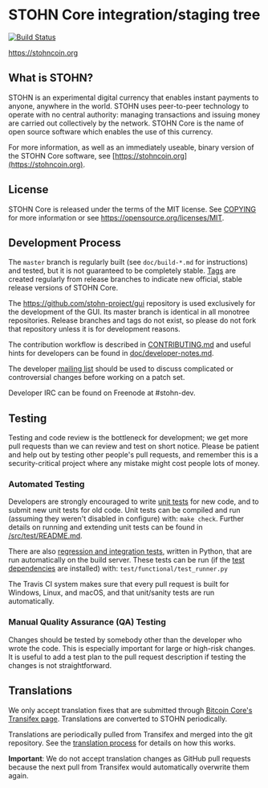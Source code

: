 STOHN Core integration/staging tree
=====================================

[![Build Status](https://travis-ci.org/stohn-project/stohn.svg?branch=master)](https://travis-ci.org/stohn-project/stohn)

https://stohncoin.org

What is STOHN?
----------------

STOHN is an experimental digital currency that enables instant payments to
anyone, anywhere in the world. STOHN uses peer-to-peer technology to operate
with no central authority: managing transactions and issuing money are carried
out collectively by the network. STOHN Core is the name of open source
software which enables the use of this currency.

For more information, as well as an immediately useable, binary version of
the STOHN Core software, see [https://stohncoin.org](https://stohncoin.org).

License
-------

STOHN Core is released under the terms of the MIT license. See [COPYING](COPYING) for more
information or see https://opensource.org/licenses/MIT.

Development Process
-------------------

The `master` branch is regularly built (see `doc/build-*.md` for instructions) and tested, but it is not guaranteed to be
completely stable. [Tags](https://github.com/StohnIO/Stohncoin/tags) are created
regularly from release branches to indicate new official, stable release versions of STOHN Core.

The https://github.com/stohn-project/gui repository is used exclusively for the
development of the GUI. Its master branch is identical in all monotree
repositories. Release branches and tags do not exist, so please do not fork
that repository unless it is for development reasons.

The contribution workflow is described in [CONTRIBUTING.md](CONTRIBUTING.md)
and useful hints for developers can be found in [doc/developer-notes.md](doc/developer-notes.md).

The developer [mailing list](https://groups.google.com/forum/#!forum/stohn-dev)
should be used to discuss complicated or controversial changes before working
on a patch set.

Developer IRC can be found on Freenode at #stohn-dev.

Testing
-------

Testing and code review is the bottleneck for development; we get more pull
requests than we can review and test on short notice. Please be patient and help out by testing
other people's pull requests, and remember this is a security-critical project where any mistake might cost people
lots of money.

### Automated Testing

Developers are strongly encouraged to write [unit tests](src/test/README.md) for new code, and to
submit new unit tests for old code. Unit tests can be compiled and run
(assuming they weren't disabled in configure) with: `make check`. Further details on running
and extending unit tests can be found in [/src/test/README.md](/src/test/README.md).

There are also [regression and integration tests](/test), written
in Python, that are run automatically on the build server.
These tests can be run (if the [test dependencies](/test) are installed) with: `test/functional/test_runner.py`

The Travis CI system makes sure that every pull request is built for Windows, Linux, and macOS, and that unit/sanity tests are run automatically.

### Manual Quality Assurance (QA) Testing

Changes should be tested by somebody other than the developer who wrote the
code. This is especially important for large or high-risk changes. It is useful
to add a test plan to the pull request description if testing the changes is
not straightforward.

Translations
------------

We only accept translation fixes that are submitted through [Bitcoin Core's Transifex page](https://www.transifex.com/projects/p/bitcoin/).
Translations are converted to STOHN periodically.

Translations are periodically pulled from Transifex and merged into the git repository. See the
[translation process](doc/translation_process.md) for details on how this works.

**Important**: We do not accept translation changes as GitHub pull requests because the next
pull from Transifex would automatically overwrite them again.
